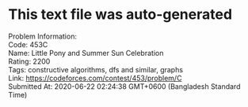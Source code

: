 # This text file was auto-generated  
  
Problem Information:  
Code: 453C  
Name: Little Pony and Summer Sun Celebration  
Rating: 2200  
Tags: constructive algorithms, dfs and similar, graphs  
Link: https://codeforces.com/contest/453/problem/C  
Submitted At: 2020-06-22 02:24:38 GMT+0600 (Bangladesh Standard Time)  
